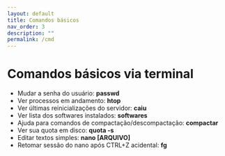 ```yaml
---
layout: default
title: Comandos básicos
nav_order: 3
description: ""
permalink: /cmd
---
```


# Comandos básicos via terminal

- Mudar a senha do usuário: **passwd**
- Ver processos em andamento: **htop**
- Ver últimas reinicializações do servidor: **caiu**
- Ver lista dos softwares instalados: **softwares**
- Ajuda para comandos de compactação/descompactação: **compactar**
- Ver sua quota em disco: **quota -s**
- Editar textos simples: **nano [ARQUIVO]**
- Retomar sessão do nano após CTRL+Z acidental: **fg**